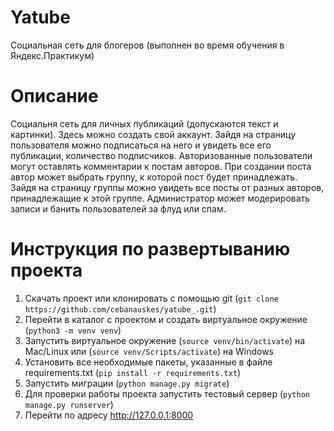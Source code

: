 # Yatube
Социальная сеть для блогеров (выполнен во время обучения в Яндекс.Практикум)
# Описание
Социальня сеть для личных публикаций (допускаются текст и картинки). Здесь можно создать свой аккаунт. Зайдя на страницу пользователя можно подписаться на него и увидеть
все его публикации, количество подписчиков. Авторизованные пользователи могут оставлять комментарии к постам авторов. При создании поста автор может выбрать группу, к которой пост будет принадлежать. Зайдя на страницу группы можно увидеть все посты от разных авторов, принадлежащие к этой группе. Администратор может модерировать записи и банить пользователей за флуд или спам.
# Инструкция по развертыванию проекта
1. Скачать проект или клонировать с помощью git (`git clone https://github.com/cebanauskes/yatube_.git`)
2. Перейти в каталог с проектом и создать виртуальное окружение (`python3 -m venv venv`)
3. Запустить виртуальное окружение (`source venv/bin/activate`) на Mac/Linux или (`source venv/Scripts/activate`) на Windows
4. Установить все необходимые пакеты, указанные в файле requirements.txt (`pip install -r requirements.txt`)
5. Запустить миграции (`python manage.py migrate`)
6. Для проверки работы проекта запустить тестовый сервер (`python manage.py runserver`)
7. Перейти по адресу http://127.0.0.1:8000
